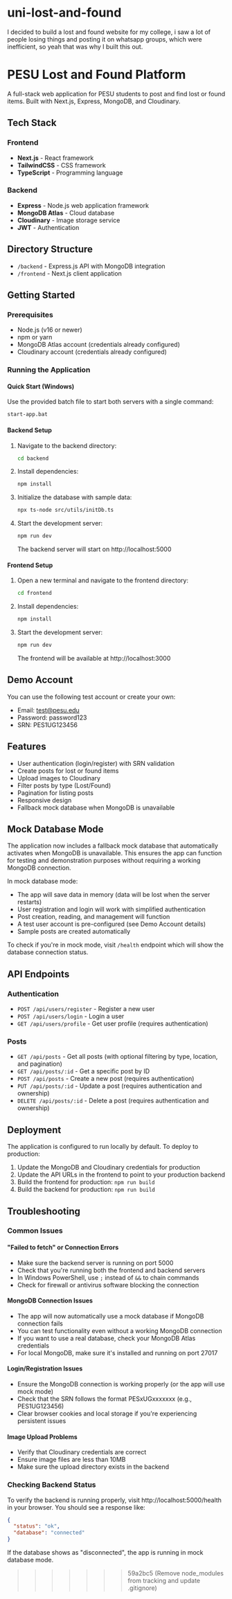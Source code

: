 
# uni-lost-and-found
I decided to build a lost and found website for my college, i saw a lot of people losing things and posting it on whatsapp groups, which were inefficient, so yeah that was why I built this out. 

# PESU Lost and Found Platform

A full-stack web application for PESU students to post and find lost or found items. Built with Next.js, Express, MongoDB, and Cloudinary.

## Tech Stack

### Frontend
- **Next.js** - React framework
- **TailwindCSS** - CSS framework
- **TypeScript** - Programming language

### Backend
- **Express** - Node.js web application framework
- **MongoDB Atlas** - Cloud database
- **Cloudinary** - Image storage service
- **JWT** - Authentication

## Directory Structure

- `/backend` - Express.js API with MongoDB integration
- `/frontend` - Next.js client application

## Getting Started

### Prerequisites

- Node.js (v16 or newer)
- npm or yarn
- MongoDB Atlas account (credentials already configured)
- Cloudinary account (credentials already configured)

### Running the Application

#### Quick Start (Windows)
Use the provided batch file to start both servers with a single command:
```bash
start-app.bat
```

#### Backend Setup
1. Navigate to the backend directory:
   ```bash
   cd backend
   ```

2. Install dependencies:
   ```bash
   npm install
   ```

3. Initialize the database with sample data:
   ```bash
   npx ts-node src/utils/initDb.ts
   ```

4. Start the development server:
   ```bash
   npm run dev
   ```
   The backend server will start on http://localhost:5000

#### Frontend Setup
1. Open a new terminal and navigate to the frontend directory:
   ```bash
   cd frontend
   ```

2. Install dependencies:
   ```bash
   npm install
   ```

3. Start the development server:
   ```bash
   npm run dev
   ```
   The frontend will be available at http://localhost:3000

## Demo Account

You can use the following test account or create your own:
- Email: test@pesu.edu
- Password: password123
- SRN: PES1UG123456

## Features

- User authentication (login/register) with SRN validation
- Create posts for lost or found items
- Upload images to Cloudinary
- Filter posts by type (Lost/Found)
- Pagination for listing posts
- Responsive design
- Fallback mock database when MongoDB is unavailable

## Mock Database Mode

The application now includes a fallback mock database that automatically activates when MongoDB is unavailable. This ensures the app can function for testing and demonstration purposes without requiring a working MongoDB connection.

In mock database mode:
- The app will save data in memory (data will be lost when the server restarts)
- User registration and login will work with simplified authentication
- Post creation, reading, and management will function
- A test user account is pre-configured (see Demo Account details)
- Sample posts are created automatically

To check if you're in mock mode, visit `/health` endpoint which will show the database connection status.

## API Endpoints

### Authentication
- `POST /api/users/register` - Register a new user
- `POST /api/users/login` - Login a user
- `GET /api/users/profile` - Get user profile (requires authentication)

### Posts
- `GET /api/posts` - Get all posts (with optional filtering by type, location, and pagination)
- `GET /api/posts/:id` - Get a specific post by ID
- `POST /api/posts` - Create a new post (requires authentication)
- `PUT /api/posts/:id` - Update a post (requires authentication and ownership)
- `DELETE /api/posts/:id` - Delete a post (requires authentication and ownership)

## Deployment

The application is configured to run locally by default. To deploy to production:

1. Update the MongoDB and Cloudinary credentials for production
2. Update the API URLs in the frontend to point to your production backend
3. Build the frontend for production: `npm run build`
4. Build the backend for production: `npm run build`

## Troubleshooting

### Common Issues

#### "Failed to fetch" or Connection Errors
- Make sure the backend server is running on port 5000
- Check that you're running both the frontend and backend servers
- In Windows PowerShell, use `;` instead of `&&` to chain commands
- Check for firewall or antivirus software blocking the connection

#### MongoDB Connection Issues
- The app will now automatically use a mock database if MongoDB connection fails
- You can test functionality even without a working MongoDB connection
- If you want to use a real database, check your MongoDB Atlas credentials
- For local MongoDB, make sure it's installed and running on port 27017

#### Login/Registration Issues
- Ensure the MongoDB connection is working properly (or the app will use mock mode)
- Check that the SRN follows the format PESxUGxxxxxxx (e.g., PES1UG123456)
- Clear browser cookies and local storage if you're experiencing persistent issues

#### Image Upload Problems
- Verify that Cloudinary credentials are correct
- Ensure image files are less than 10MB
- Make sure the upload directory exists in the backend

### Checking Backend Status
To verify the backend is running properly, visit http://localhost:5000/health in your browser. You should see a response like:
```json
{ 
  "status": "ok",
  "database": "connected" 
}
```

If the database shows as "disconnected", the app is running in mock database mode. 
>>>>>>> 59a2bc5 (Remove node_modules from tracking and update .gitignore)
